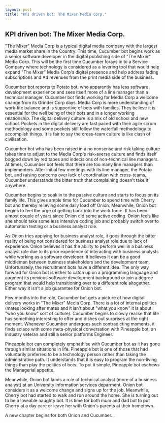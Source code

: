 ```yaml
---
layout: post
title: "KPI driven bot: The Mixer Media Corp."
---
```


## KPI driven bot: The Mixer Media Corp.

"The Mixer" Media Corp is a typical digital media company with the largest media market share in the Country. This time, Cucumber bot begins work as a senior software developer in the digital publishing side of "The Mixer" Media Corp. This will be the first time Cucumber forays in to a Service Company where technology is considered as a levering tool that would help expand "The Mixer" Media Corp's digital presence and help address fading subscriptions and Ad revenues from the print media side of the business.
<!--more-->

Cucumber bot reports to Potato bot, who apparently has less software development experience and sees itself more of a line manager than a technical manager. Cucumber bot finds working for Media Corp a welcome change from its Grinder Corp days. Media Corp is more understanding of work-life balance and is supportive of bots with families. They believe it is essential for the well being of their bots and in a longer working relationship. The digital delivery culture is a mix of old school and new school. Pockets in the digital delivery are fast paced with their agile scrum methodology and some pockets still follow the waterfall methodology to accomplish things. It is fair to say the cross-team culture is like clash of civilisation.

Cucumber bot who has been raised in a no nonsense and risk taking culture takes time to adjust to the Media Corp's risk-averse culture and finds itself bogged down by red tapes and indecisions of non-technical line managers. At times, Cucumber bot feels that there are too many line managers than implementers. After initial few meetings with its line manager, the Potato bot, and raising concerns over lack of coordination with cross-teams, Cucumber understands the bitter truth that complaining doesn't take it anywhere.

Cucumber begins to soak in to the passive culture and starts to focus on its family life. This gives ample time for Cucumber to spend time with Cherry bot and thereby relieving some daily load off Onion. Meanwhile, Onion bot begins to feel the urge of getting back into the work force. It has been almost couple of years since Onion did some active coding. Onion feels like she should take some less intensive coding job and probably switch over to automation testing or a business analyst role.

As Onion tries applying for business analyst role, it goes through the bitter reality of being not considered for business analyst role due to lack of experience. Onion believes it has the ability to perform well in a business analyst role due to its prior experience of interacting with business analysts while working as a software developer. It believes it can be a good middleman between business stakeholders and the development team. Unfortunately, the recruitment bots have a different idea. The only way forward for Onion bot is either to catch up on a programming language and augment its previous software development background or join a degree program that would help transitioning over to a different role altogether. Either way it isn't a job guarantee for Onion bot.

Few months into the role, Cucumber bot gets a picture of how digital delivery works in "The Mixer" Media Corp. There is a lot of internal politics (mates looking after mates and it isn't about "what you know" it is about "who you know" sort of culture). Cucumber begins to slowly realise that life has something interesting to offer and dishes out surprises at the right moment. Whenever Cucumber undergoes such contradicting moments, it finds solace with some meta-physical conversation with Pineapple bot, an industry veteran and still a senior platforms Engineer.

Pineapple bot can completely emphathise with Cucumber bot as it has gone through similar situations in life. Pineapple bot is one of those that had voluntarily preferred to be a technology person rather than taking the administrative path. It understands that it is easy to program the non-living things than play the politics of bots. To put it simple, Pineapple bot eschews the Managerial appetite.

Meanwhile, Onion bot lands a role of technical analyst (more of a business analyst) at an University information services deparment. Onion bot considers it as a welcome change and signs up for the job. Meanwhile, Cherry bot had started to walk and run around the home. She is turning out to be a loveable naughty bot. It is time for both mum and dad bot to put Cherry at a day care or leave her with Onion's parents at their hometown.

A new chapter begins for both Onion and Cucumber...